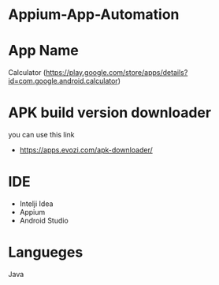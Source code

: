 # Appium-App-Automation
# App Name

Calculator (https://play.google.com/store/apps/details?id=com.google.android.calculator)

# APK build version downloader 
you can use this link 
- https://apps.evozi.com/apk-downloader/

# IDE
- Intelji Idea 
- Appium
- Android Studio

# Langueges 
Java



